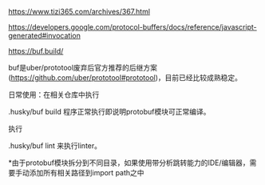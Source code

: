 https://www.tizi365.com/archives/367.html

https://developers.google.com/protocol-buffers/docs/reference/javascript-generated#invocation

https://buf.build/ 

buf是uber/prototool废弃后官方推荐的后继方案(https://github.com/uber/prototool#prototool)，目前已经比较成熟稳定。

日常使用：在相关仓库中执行

.husky/buf build
 程序正常执行即说明protobuf模块可正常编译。

执行

.husky/buf lint
来执行linter。



*由于protobuf模块拆分到不同目录，如果使用带分析跳转能力的IDE/编辑器，需要手动添加所有相关路径到import path之中